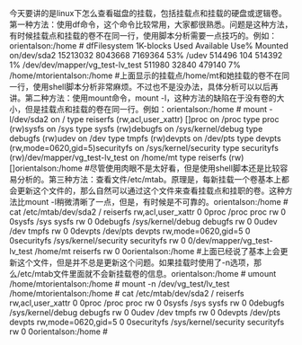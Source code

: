 今天要讲的是linux下怎么查看磁盘的挂载，包括挂载点和挂载的硬盘或逻辑卷。第一种方法：使用df命令，这个命令比较常用，大家都很熟悉。问题是这种方法，有时候挂载点和挂载的卷不在同一行，使用脚本分析需要一点技巧的。例如：orientalson:/home # dfFilesystem           1K-blocks      Used Available Use% Mounted on/dev/sda2             15213032   8043668   7169364 53% /udev                    514496       104    514392   1% /dev/dev/mapper/vg_test-lv_test                        511980     32840    479140   7% /home/mtorientalson:/home #上面显示的挂载点/home/mt和她挂载的卷不在同一行，使用shell脚本分析非常麻烦。不过也不是没办法，具体分析可以以后再讲。第二种方法：使用mount命令，mount -l，这种方法的缺陷在于没有卷的大小，但是挂载点和挂载的卷在同一行。例如：orientalson:/home # mount -l/dev/sda2 on / type reiserfs (rw,acl,user_xattr) []proc on /proc type proc (rw)sysfs on /sys type sysfs (rw)debugfs on /sys/kernel/debug type debugfs (rw)udev on /dev type tmpfs (rw)devpts on /dev/pts type devpts (rw,mode=0620,gid=5)securityfs on /sys/kernel/security type securityfs (rw)/dev/mapper/vg_test-lv_test on /home/mt type reiserfs (rw) []orientalson:/home #尽管使用肉眼不是太好看，但是使用shell脚本还是比较容易分析的。第三种方法：查看文件/etc/mtab。原理是，每新挂载一个卷基本上都会更新这个文件的，那么自然可以通过这个文件来查看挂载点和挂职的卷。这种方法比mount -l稍微清晰了一点，但是，有时候是不可靠的。orientalson:/home # cat /etc/mtab/dev/sda2 / reiserfs rw,acl,user_xattr 0 0proc /proc proc rw 0 0sysfs /sys sysfs rw 0 0debugfs /sys/kernel/debug debugfs rw 0 0udev /dev tmpfs rw 0 0devpts /dev/pts devpts rw,mode=0620,gid=5 0 0securityfs /sys/kernel/security securityfs rw 0 0/dev/mapper/vg_test-lv_test /home/mt reiserfs rw 0 0orientalson:/home #上面已经说了基本上会更新这个文件，但是并不总是更新这个问题。如果挂载时使用了-n选项，那么/etc/mtab文件里面就不会新挂载卷的信息。orientalson:/home # umount /home/mtorientalson:/home # mount -n /dev/vg_test/lv_test /home/mtorientalson:/home # cat /etc/mtab/dev/sda2 / reiserfs rw,acl,user_xattr 0 0proc /proc proc rw 0 0sysfs /sys sysfs rw 0 0debugfs /sys/kernel/debug debugfs rw 0 0udev /dev tmpfs rw 0 0devpts /dev/pts devpts rw,mode=0620,gid=5 0 0securityfs /sys/kernel/security securityfs rw 0 0orientalson:/home # 